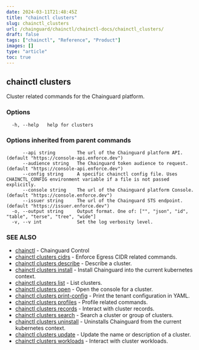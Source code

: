 ```yaml
---
date: 2024-03-11T21:48:45Z
title: "chainctl clusters"
slug: chainctl_clusters
url: /chainguard/chainctl/chainctl-docs/chainctl_clusters/
draft: false
tags: ["chainctl", "Reference", "Product"]
images: []
type: "article"
toc: true
---
```

## chainctl clusters

Cluster related commands for the Chainguard platform.

### Options

```
  -h, --help   help for clusters
```

### Options inherited from parent commands

```
      --api string        The url of the Chainguard platform API. (default "https://console-api.enforce.dev")
      --audience string   The Chainguard token audience to request. (default "https://console-api.enforce.dev")
      --config string     A specific chainctl config file. Uses CHAINCTL_CONFIG environment variable if a file is not passed explicitly.
      --console string    The url of the Chainguard platform Console. (default "https://console.enforce.dev")
      --issuer string     The url of the Chainguard STS endpoint. (default "https://issuer.enforce.dev")
  -o, --output string     Output format. One of: ["", "json", "id", "table", "terse", "tree", "wide"]
  -v, --v int             Set the log verbosity level.
```

### SEE ALSO

* [chainctl](/chainguard/chainctl/chainctl-docs/chainctl/)	 - Chainguard Control
* [chainctl clusters cidrs](/chainguard/chainctl/chainctl-docs/chainctl_clusters_cidrs/)	 - Enforce Egress CIDR related commands.
* [chainctl clusters describe](/chainguard/chainctl/chainctl-docs/chainctl_clusters_describe/)	 - Describe a cluster.
* [chainctl clusters install](/chainguard/chainctl/chainctl-docs/chainctl_clusters_install/)	 - Install Chainguard into the current kubernetes context.
* [chainctl clusters list](/chainguard/chainctl/chainctl-docs/chainctl_clusters_list/)	 - List clusters.
* [chainctl clusters open](/chainguard/chainctl/chainctl-docs/chainctl_clusters_open/)	 - Open the console for a cluster.
* [chainctl clusters print-config](/chainguard/chainctl/chainctl-docs/chainctl_clusters_print-config/)	 - Print the tenant configuration in YAML.
* [chainctl clusters profiles](/chainguard/chainctl/chainctl-docs/chainctl_clusters_profiles/)	 - Profile related commands.
* [chainctl clusters records](/chainguard/chainctl/chainctl-docs/chainctl_clusters_records/)	 - Interact with cluster records.
* [chainctl clusters search](/chainguard/chainctl/chainctl-docs/chainctl_clusters_search/)	 - Search a cluster or group of clusters.
* [chainctl clusters uninstall](/chainguard/chainctl/chainctl-docs/chainctl_clusters_uninstall/)	 - Uninstalls Chainguard from the current kubernetes context.
* [chainctl clusters update](/chainguard/chainctl/chainctl-docs/chainctl_clusters_update/)	 - Update the name or description of a cluster.
* [chainctl clusters workloads](/chainguard/chainctl/chainctl-docs/chainctl_clusters_workloads/)	 - Interact with cluster workloads.

